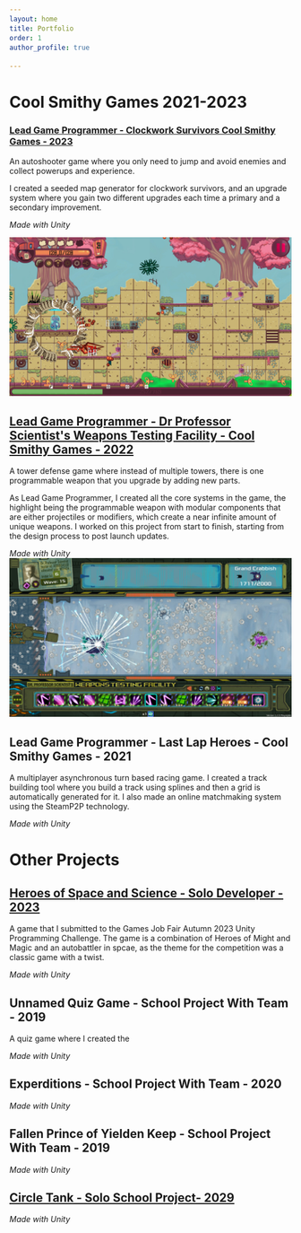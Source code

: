 ```yaml
---
layout: home
title: Portfolio
order: 1
author_profile: true

---
```

<h1> Cool Smithy Games 2021-2023</h1>


<h3 id="clockwork-survivors"> <a href="https://store.steampowered.com/app/2062390/Clockwork_Survivors">Lead Game Programmer - Clockwork Survivors Cool Smithy Games - 2023</a></h3>
An autoshooter game where you only need to jump and avoid enemies and collect powerups and experience.

I created a seeded map generator for clockwork survivors, and an upgrade system where you gain two different upgrades each time a primary and a secondary improvement.


*Made with Unity*

<img title="Screenshot" alt="Alt text" src="/assets/images/ClockworkScreenshot.jpg">

<h2 id="dps"> <a href="https://store.steampowered.com/app/1894320/Dr_Professor_Scientists_Weapons_Testing_Facility/">Lead Game Programmer - Dr Professor Scientist's Weapons Testing Facility - Cool Smithy Games - 2022</a></h2>

A tower defense game where instead of multiple towers, there is one programmable weapon that you upgrade by adding new parts. 

As Lead Game Programmer, I created all the core systems in the game, the highlight being the programmable weapon with modular components that are either projectiles or modifiers, which create a near infinite amount of unique weapons. I worked on this project from start to finish, starting from the design process to post launch updates. 


*Made with Unity*
<img title="Screenshot" alt="Alt text" src="/assets/images/DPSScreenshot.jpg">

<h2 id="llh"> Lead Game Programmer - Last Lap Heroes - Cool Smithy Games - 2021</h2>

A multiplayer asynchronous turn based racing game. I created a track building tool where you build a track using splines and then a grid is automatically generated for it. 
I also made an online matchmaking system using the SteamP2P technology.


*Made with Unity*

<h1> Other Projects </h1>
<h2 id="hoss"> <a href="https://paoran.itch.io/homminspace"> Heroes of Space and Science - Solo Developer - 2023</a></h2>

A game that I submitted to the Games Job Fair Autumn 2023 Unity Programming Challenge. The game is a combination of Heroes of Might and Magic and an autobattler in spcae, as the theme for the competition was a classic game with a twist.


*Made with Unity*

<h2 id="quiz"> Unnamed Quiz Game - School Project With Team - 2019</h2>
A quiz game where I created the 


*Made with Unity*
<h2 id="quiz"> 
Experditions - School Project With Team - 2020</h2>


*Made with Unity*
<h2 id="quiz"> Fallen Prince of Yielden Keep - School Project With Team - 2019</h2>


*Made with Unity*
<h2 id="quiz"> <a href="https://paoran.itch.io/circle-tank-rise-of-the-squares">Circle Tank - Solo School Project- 2029
</a></h2>

*Made with Unity*